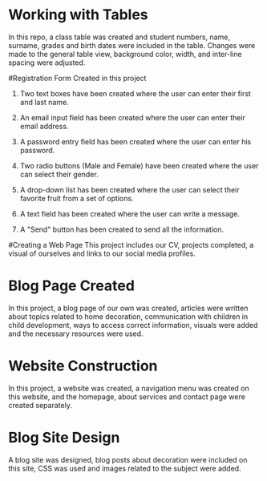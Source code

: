 # Working with Tables
In this repo, a class table was created and student numbers, name, surname, grades and birth dates were included in the table.
Changes were made to the general table view, background color, width, and inter-line spacing were adjusted.

#Registration Form Created
in this project
1. Two text boxes have been created where the user can enter their first and last name.


2. An email input field has been created where the user can enter their email address.


3. A password entry field has been created where the user can enter his password.


4. Two radio buttons (Male and Female) have been created where the user can select their gender.


5. A drop-down list has been created where the user can select their favorite fruit from a set of options.


6. A text field has been created where the user can write a message.


7. A "Send" button has been created to send all the information.

#Creating a Web Page
This project includes our CV, projects completed, a visual of ourselves and links to our social media profiles.

# Blog Page Created
In this project, a blog page of our own was created, 
articles were written about topics related to home decoration, communication with children in child development, ways to access correct information, 
visuals were added and the necessary resources were used.

# Website Construction
In this project, a website was created, a navigation menu was created on this website, and the homepage, about services and contact page were created separately.

# Blog Site Design
A blog site was designed, blog posts about decoration were included on this site, CSS was used and images related to the subject were added.
